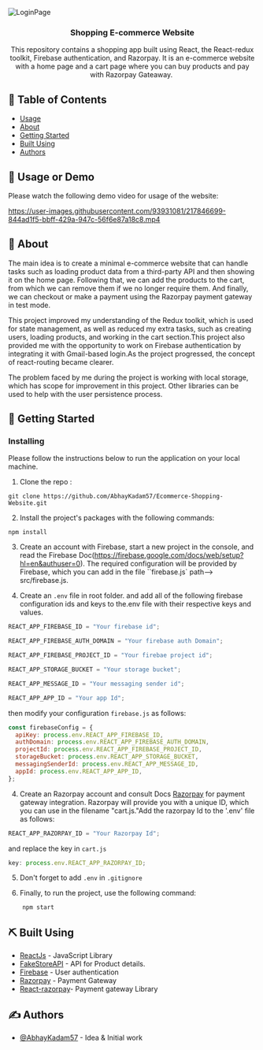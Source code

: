 ![LoginPage](https://user-images.githubusercontent.com/93931081/217845609-a15ca13a-60d3-4e02-bf4a-6a69baa1b918.jpg)

<h3 align="center">Shopping E-commerce Website</h3>

<p align="center">This repository contains a shopping app built using React, the React-redux toolkit, Firebase authentication, and Razorpay. It is an e-commerce website with a home page and a cart page where you can buy products and pay with Razorpay Gateaway.  </p>

## 📝 Table of Contents

- [Usage](#usage)
- [About](#about)
- [Getting Started](#getting_started)
- [Built Using](#built_using)
- [Authors](#authors)

## 🎈 Usage or Demo <a name="usage"></a>

Please watch the following demo video for usage of the website:

https://user-images.githubusercontent.com/93931081/217846699-844ad1f5-bbff-429a-947c-56f6e87a18c8.mp4

## 🧐 About <a name = "about"></a>

The main idea is to create a minimal e-commerce website that can handle tasks such as loading product data from a third-party API and then showing it on the home page. Following that, we can add the products to the cart, from which we can remove them if we no longer require them. And finally, we can checkout or make a payment using the Razorpay payment gateway in test mode.

This project improved my understanding of the Redux toolkit, which is used for state management, as well as reduced my extra tasks, such as creating users, loading products, and working in the cart section.This project also provided me with the opportunity to work on Firebase authentication by integrating it with Gmail-based login.As the project progressed, the concept of react-routing became clearer.

The problem faced by me during the project is working with local storage, which has scope for improvement in this project. Other libraries can be used to help with the user persistence process.

## 🏁 Getting Started <a name = "getting_started"></a>

### Installing

Please follow the instructions below to run the application on your local machine.

1. Clone the repo :

```
git clone https://github.com/AbhayKadam57/Ecommerce-Shopping-Website.git
```

2. Install the project's packages with the following commands:

```
npm install
```

3. Create an account with Firebase, start a new project in the console, and read the Firebase Doc(https://firebase.google.com/docs/web/setup?hl=en&authuser=0). The required configuration will be provided by Firebase, which you can add in the file ``firebase.js` path--> src/firebase.js.

4. Create an `.env` file in root folder. and add all of the following firebase configuration ids and keys to the.env file with their respective keys and values.

```javascript
REACT_APP_FIREBASE_ID = "Your firebase id";

REACT_APP_FIREBASE_AUTH_DOMAIN = "Your firebase auth Domain";

REACT_APP_FIREBASE_PROJECT_ID = "Your firebae project id";

REACT_APP_STORAGE_BUCKET = "Your storage bucket";

REACT_APP_MESSAGE_ID = "Your messaging sender id";

REACT_APP_APP_ID = "Your app Id";
```

then modify your configuration `firebase.js` as follows:

```javascript
const firebaseConfig = {
  apiKey: process.env.REACT_APP_FIREBASE_ID,
  authDomain: process.env.REACT_APP_FIREBASE_AUTH_DOMAIN,
  projectId: process.env.REACT_APP_FIREBASE_PROJECT_ID,
  storageBucket: process.env.REACT_APP_STORAGE_BUCKET,
  messagingSenderId: process.env.REACT_APP_MESSAGE_ID,
  appId: process.env.REACT_APP_APP_ID,
};
```

4. Create an Razorpay account and consult Docs [Razorpay](https://razorpay.com/docs/#home-payments) for payment gateway integration. Razorpay will provide you with a unique ID, which you can use in the filename "cart.js."Add the razorpay Id to the '.env' file as follows:

```javascript
REACT_APP_RAZORPAY_ID = "Your Razorpay Id";
```

and replace the key in `cart.js`

```javascript
key: process.env.REACT_APP_RAZORPAY_ID;
```

5. Don't forget to add `.env` in `.gitignore`

6. Finally, to run the project, use the following command:

```
    npm start
```

## ⛏️ Built Using <a name = "built_using"></a>

- [ReactJs](https://beta.reactjs.org/) - JavaScript Library
- [FakeStoreAPI](https://fakestoreapi.com/) - API for Product details.
- [Firebase](https://console.firebase.google.com/) - User authentication
- [Razorpay](https://razorpay.com/) - Payment Gateway
- [React-razorpay](https://www.npmjs.com/package/react-razorpay)- Payment gateway Library

## ✍️ Authors <a name = "authors"></a>

- [@AbhayKadam57](https://github.com/AbhayKadam57) - Idea & Initial work
